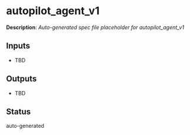 # autopilot_agent_v1

**Description**: _Auto-generated spec file placeholder for autopilot_agent_v1_

## Inputs
- TBD

## Outputs
- TBD

## Status
auto-generated
